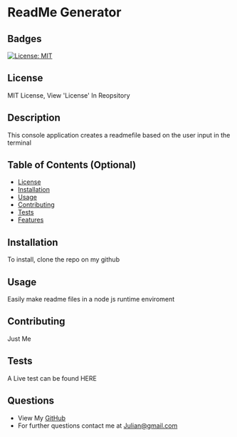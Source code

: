 # ReadMe Generator

## Badges
[![License: MIT](https://img.shields.io/badge/License-MIT-yellow.svg)](https://opensource.org/licenses/MIT)

## License
MIT License, View 'License' In Reopsitory

## Description 
This console application creates a readmefile based on the user input in the terminal

## Table of Contents (Optional)
- [License](#license)
- [Installation](#installation)
- [Usage](#usage)
- [Contributing](#contributing)
- [Tests](#tests)
- [Features](#features)

## Installation 
To install, clone the repo on my github

## Usage
Easily make readme files in a node js runtime enviroment

## Contributing
Just Me

## Tests
A Live test can be found HERE

## Questions
- View My [GitHub](https://github.com/JulianmLacey)
- For further questions contact me at Julian@gmail.com